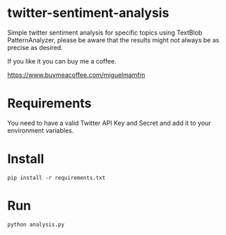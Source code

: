 # twitter-sentiment-analysis
Simple twitter sentiment analysis for specific topics using TextBlob PatternAnalyzer, please be aware that the results might not always be as precise as desired.

If you like it you can buy me a coffee.

https://www.buymeacoffee.com/miguelmamfm

# Requirements
You need to have a valid Twitter API Key and Secret and add it to your environment variables.

# Install
```
pip install -r requirements.txt
```

# Run
```
python analysis.py
```